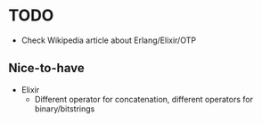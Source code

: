 # TODO

* Check Wikipedia article about Erlang/Elixir/OTP

## Nice-to-have

* Elixir
  * Different operator for concatenation, different operators for binary/bitstrings